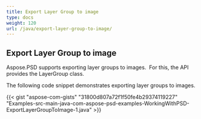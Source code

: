 ```yaml
---
title: Export Layer Group to image
type: docs
weight: 120
url: /java/export-layer-group-to-image/
---
```


## **Export Layer Group to image**
Aspose.PSD supports exporting layer groups to images.  For this, the API provides the LayerGroup class.

The following code snippet demonstrates exporting layer groups to images.

{{< gist "aspose-com-gists" "31800d807a72f1f50fe4b29374119227" "Examples-src-main-java-com-aspose-psd-examples-WorkingWithPSD-ExportLayerGroupToImage-1.java" >}}
